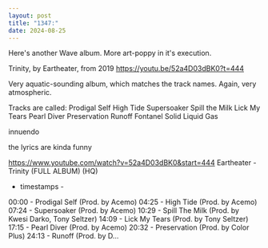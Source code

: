 ```yaml
---
layout: post
title: "1347:"
date: 2024-08-25
---
```


Here's another Wave album. More art-poppy in it's execution. 

Trinity, by Eartheater, from 2019
https://youtu.be/52a4D03dBK0?t=444

Very aquatic-sounding album, which matches the track names. Again, very atmospheric.

Tracks are called:
Prodigal Self
High Tide
Supersoaker
Spill the Milk
Lick My Tears
Pearl Diver
Preservation
Runoff
Fontanel
Solid Liquid Gas

innuendo

the lyrics are kinda funny

https://www.youtube.com/watch?v=52a4D03dBK0&start=444
Eartheater - Trinity (FULL ALBUM) (HQ)
- timestamps -

00:00  - Prodigal Self (Prod. by Acemo)
04:25  - High Tide (Prod. by Acemo)
07:24  - Supersoaker (Prod. by Acemo)
10:29  - Spill The Milk (Prod. by Kwesi Darko, Tony Seltzer)
14:09  - Lick My Tears (Prod. by Tony Seltzer)
17:15  - Pearl Diver (Prod. by Acemo)
20:32  - Preservation (Prod. by Color Plus)
24:13  - Runoff (Prod. by D...
